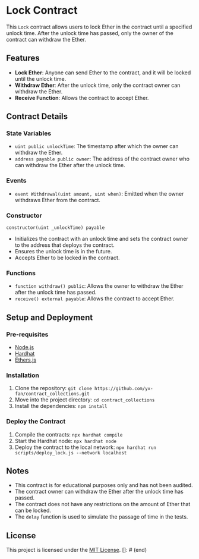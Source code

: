 # Lock Contract

This `Lock` contract allows users to lock Ether in the contract until a specified unlock time. After the unlock time has passed, only the owner of the contract can withdraw the Ether.

## Features
- **Lock Ether**: Anyone can send Ether to the contract, and it will be locked until the unlock time.
- **Withdraw Ether**: After the unlock time, only the contract owner can withdraw the Ether.
- **Receive Function**: Allows the contract to accept Ether.

## Contract Details

### State Variables
- `uint public unlockTime`: The timestamp after which the owner can withdraw the Ether.
- `address payable public owner`: The address of the contract owner who can withdraw the Ether after the unlock time.

### Events
- `event Withdrawal(uint amount, uint when)`: Emitted when the owner withdraws Ether from the contract.

### Constructor
```solidity
constructor(uint _unlockTime) payable
```
- Initializes the contract with an unlock time and sets the contract owner to the address that deploys the contract.
- Ensures the unlock time is in the future.
- Accepts Ether to be locked in the contract.

### Functions
- `function withdraw() public`: Allows the owner to withdraw the Ether after the unlock time has passed.
- `receive() external payable`: Allows the contract to accept Ether.

## Setup and Deployment
### Pre-requisites
- [Node.js](https://nodejs.org)
- [Hardhat](https://hardhat.org)
- [Ethers.js](https://docs.ethers.io/v5/)

### Installation
1. Clone the repository: `git clone https://github.com/yx-fan/contract_collections.git`
2. Move into the project directory: `cd contract_collections`
3. Install the dependencies: `npm install`

### Deploy the Contract
1. Compile the contracts: `npx hardhat compile`
2. Start the Hardhat node: `npx hardhat node`
3. Deploy the contract to the local network: `npx hardhat run scripts/deploy_lock.js --network localhost`

## Notes
- This contract is for educational purposes only and has not been audited.
- The contract owner can withdraw the Ether after the unlock time has passed.
- The contract does not have any restrictions on the amount of Ether that can be locked.
- The `delay` function is used to simulate the passage of time in the tests.

## License
This project is licensed under the [MIT License](LICENSE).
[]: # (end)